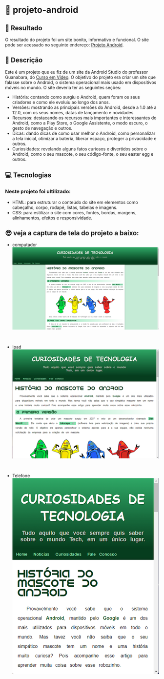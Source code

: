# 🚀 projeto-android

## 🔗 Resultado

O resultado do projeto foi um site bonito, informativo e funcional.
O site pode ser acessado no seguinte endereço: [Projeto Android](https://mariana549.github.io/projeto-android/).

## 📝 Descrição

Este é um projeto que eu fiz de um site da Android Studio do professor Guanabara, do [Curso em Vídeo](https://www.youtube.com/@CursoemVideo).
O objetivo do projeto era criar um site que falasse sobre o Android, o sistema operacional mais usado em dispositivos móveis no mundo.
O site deveria ter as seguintes seções:
- História: contando como surgiu o Android, quem foram os seus criadores e como ele evoluiu ao longo dos anos.
- Versões: mostrando as principais versões do Android, desde a 1.0 até a 12.0, com os seus nomes, datas de lançamento e novidades.
- Recursos: destacando os recursos mais importantes e interessantes do Android, como a Play Store, o Google Assistente, o modo escuro, o gesto de navegação e outros.
- Dicas: dando dicas de como usar melhor o Android, como personalizar a tela inicial, otimizar a bateria, liberar espaço, proteger a privacidade e outros.
- Curiosidades: revelando alguns fatos curiosos e divertidos sobre o Android, como o seu mascote, o seu código-fonte, o seu easter egg e outros.

## 💻 Tecnologias

### Neste projeto foi ultilizado:
- HTML: para estruturar o conteúdo do site em elementos como cabeçalho, corpo, rodapé, listas, tabelas e imagens.
- CSS: para estilizar o site com cores, fontes, bordas, margens, alinhamentos, efeitos e responsividade.

## 😎 veja a captura de tela do projeto a baixo:
- computador
![computador](imagens/capturas/computadorCaptura%20de%20tela%202023-11-20%20130427.png)
<br>

- Ipad
![Ipad](imagens/capturas/IpadCaptura%20de%20tela%202023-11-20%20130531.png)
<br>

- Telefone <br>
![telefone](imagens/capturas/TelefoneCaptura%20de%20tela%202023-11-20%20130548.png)

